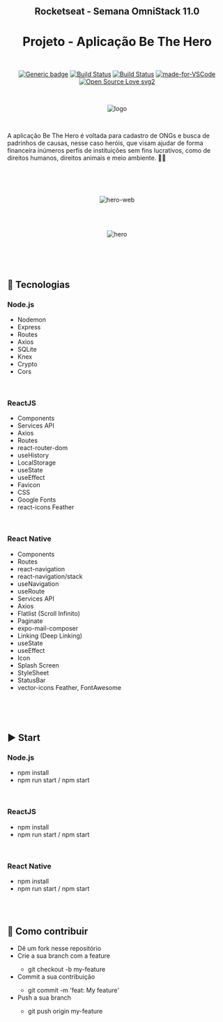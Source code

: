 <div align="center"> 

## Rocketseat - Semana OmniStack 11.0
# Projeto - Aplicação Be The Hero

</div>

<br>

<div align="center">

[![Generic badge](https://img.shields.io/badge/Made%20by-Renan%20Borba-purple.svg)](https://shields.io/) [![Build Status](https://img.shields.io/github/stars/RenanBorba/be-the-hero.svg)](https://github.com/RenanBorba/be-the-hero) [![Build Status](https://img.shields.io/github/forks/RenanBorba/be-the-hero.svg)](https://github.com/RenanBorba/be-the-hero) [![made-for-VSCode](https://img.shields.io/badge/Made%20for-VSCode-1f425f.svg)](https://code.visualstudio.com/) [![Open Source Love svg2](https://badges.frapsoft.com/os/v2/open-source.svg?v=103)](https://github.com/ellerbrock/open-source-badges/)

<br>

![logo](https://user-images.githubusercontent.com/48495838/80030077-19d0fa00-84be-11ea-8134-79c40d91f883.png)

</div>

<br>

A aplicação Be The Hero é voltada para cadastro de ONGs e busca de padrinhos de causas, nesse caso heróis, que visam ajudar de forma financeira inúmeros perfis de instituições sem fins lucrativos, como de direitos humanos, direitos animais e meio ambiente. 🦸‍♂️

<br><br><br>

<div align="center">
  
![hero-web](https://user-images.githubusercontent.com/48495838/84700782-2e63c880-af2a-11ea-80e4-34e87ba98813.png)

<br><br>

![hero](https://user-images.githubusercontent.com/48495838/84700784-302d8c00-af2a-11ea-8db7-13f3fa26b403.png)

</div>

<br><br><br>

## :rocket: Tecnologias
### Node.js
<ul>
  <li>Nodemon</li>
  <li>Express</li>
  <li>Routes</li>
  <li>Axios</li>
  <li>SQLite</li>
  <li>Knex</li>
  <li>Crypto</li>
  <li>Cors</li>
</ul>

<br>

### ReactJS
<ul>
  <li>Components</li>
  <li>Services API</li>
  <li>Axios</li>
  <li>Routes</li>
  <li>react-router-dom</li>
  <li>useHistory</li>
  <li>LocalStorage</li>
  <li>useState</li>
  <li>useEffect</li>
  <li>Favicon</li>
  <li>CSS</li>
  <li>Google Fonts</li>
  <li>react-icons Feather</li>
</ul>

<br>

### React Native
<ul>
  <li>Components</li>
  <li>Routes</li>
  <li>react-navigation</li>
  <li>react-navigation/stack</li>
  <li>useNavigation</li>
  <li>useRoute</li>
  <li>Services API</li>
  <li>Axios</li>
  <li>Flatlist (Scroll Infinito)</li>
  <li>Paginate</li>
  <li>expo-mail-composer</li>
  <li>Linking (Deep Linking)</li>
  <li>useState</li>
  <li>useEffect</li>
  <li>Icon</li>
  <li>Splash Screen</li>
  <li>StyleSheet</li>
  <li>StatusBar</li>
  <li>vector-icons Feather, FontAwesome</li>
</ul>

<br><br>
<br>

## :arrow_forward: Start
### Node.js
<ul>
  <li>npm install</li>
  <li>npm run start / npm start</li>
</ul>

<br>

### ReactJS
<ul>
  <li>npm install</li>
  <li>npm run start / npm start</li>
</ul>

<br>

### React Native
<ul>
  <li>npm install</li>
  <li>npm run start / npm start</li>
</ul>

<br><br>

## :punch: Como contribuir
<ul>
  <li>Dê um fork nesse repositório</li>
  <li>Crie a sua branch com a feature</li>
    <ul>
      <li>git checkout -b my-feature</li>
    </ul>
  <li>Commit a sua contribuição</li>
    <ul>
      <li>git commit -m 'feat: My feature'</li>
    </ul>
  <li>Push a sua branch</li>
    <ul>
      <li>git push origin my-feature</li>
    </ul>
</ul>
